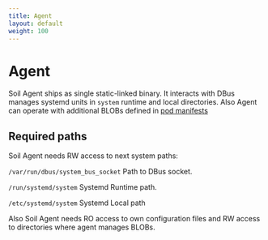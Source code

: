 ```yaml
---
title: Agent
layout: default
weight: 100
---
```



# Agent

Soil Agent ships as single static-linked binary. It interacts with DBus manages systemd units in `system` runtime and local directories. Also Agent can operate with additional BLOBs defined in [pod manifests]({{site.baseurl}}/pod)

## Required paths

Soil Agent needs RW access to next system paths:

`/var/run/dbus/system_bus_socket` Path to DBus socket.

`/run/systemd/system` Systemd Runtime path.

`/etc/systemd/system` Systemd Local path

Also Soil Agent needs RO access to own configuration files and RW access to directories where agent manages BLOBs.
